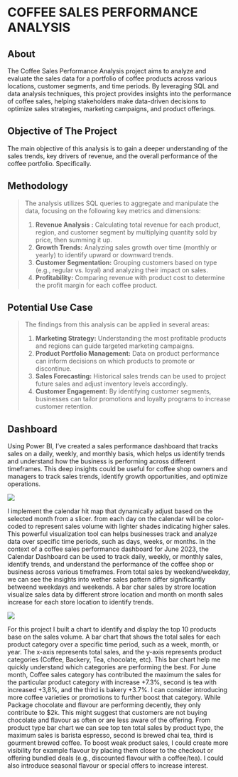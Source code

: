 # COFFEE SALES PERFORMANCE ANALYSIS

## About
The Coffee Sales Performance Analysis project aims to analyze and evaluate the sales data for a portfolio of coffee products across various locations, customer segments, and time periods. By leveraging SQL and data analysis techniques, this project provides insights into the performance of coffee sales, helping stakeholders make data-driven decisions to optimize sales strategies, marketing campaigns, and product offerings.

## Objective of The Project
The main objective of this analysis is to gain a deeper understanding of the sales trends, key drivers of revenue, and the overall performance of the coffee portfolio. Specifically.

## Methodology
> The analysis utilizes SQL queries to aggregate and manipulate the data, focusing on the following key metrics and dimensions:
> 1. **Revenue Analysis :** Calculating total revenue for each product, region, and customer segment by multiplying quantity sold by price, then summing it up.
> 2. **Growth Trends:** Analyzing sales growth over time (monthly or yearly) to identify upward or downward trends.
> 3. **Customer Segmentation:** Grouping customers based on type (e.g., regular vs. loyal) and analyzing their impact on sales.
> 4. **Profitability:** Comparing revenue with product cost to determine the profit margin for each coffee product.

## Potential Use Case
> The findings from this analysis can be applied in several areas:
> 1. **Marketing Strategy:** Understanding the most profitable products and regions can guide targeted marketing campaigns.
> 2. **Product Portfolio Management:** Data on product performance can inform decisions on which products to promote or discontinue.
> 3.  **Sales Forecasting:** Historical sales trends can be used to project future sales and adjust inventory levels accordingly.
> 4.  **Customer Engagement:** By identifying customer segments, businesses can tailor promotions and loyalty programs to increase customer retention.

## Dashboard
Using Power BI, I’ve created a sales performance dashboard that tracks sales on a daily, weekly, and monthly basis, which helps us identify trends and understand how the business is performing across different timeframes. 
This deep insights could be useful for coffee shop owners and managers to track sales trends, identify growth opportunities, and optimize operations.

![](https://github.com/user-attachments/assets/187b0661-408c-4ae4-b26c-e37055ec80d3)

I implement the calendar hit map that dynamically adjust based on the selected month from a slicer. from each day on the calendar will be color-coded to represent sales volume with lighter shades indicating higher sales. 
This powerful visualization tool can helps businesses track and analyze data over specific time periods, such as days, weeks, or months. In the context of a coffee sales performance dashboard for June 2023, the Calendar Dashboard can be used to track daily, weekly, or monthly sales, identify trends, and understand the performance of the coffee shop or business across various timeframes. 
From total sales by weekend/weekday, we can see the insights into wether sales pattern differ significantly betweend weekdays and weekends. A bar char sales by strore location visualize sales data by different strore location and month on month sales increase for each store location to identify trends. 

![](https://github.com/user-attachments/assets/d557c902-97dc-43bd-8188-65dbb2f16885)

For this project I built a chart to identify and display the top 10 products base on the sales volume. A bar chart that shows the total sales for each product category over a specific time period, such as a week, month, or year. The x-axis represents total sales, and the y-axis represents product categories (Coffee, Backery, Tea, chocolate, etc).
This bar chart help me quickly understand which categories are performing the best. For June month, Coffee sales category has contributed the maximum the sales for the particular product category with increase +7.3%, second is tea with increased +3,8%, and the third is bakery +3.7%. I can consider introducing more coffee varieties or promotions to further boost that category.
While Package chocolate and flavour are performing decently, they only contribute to $2k. This might suggest that customers are not buying chocolate and flavour as often or are less aware of the offering. From product type bar chart we can see top ten total sales by product type, the maximum sales is barista espresso, second is brewed chai tea, third is gourment brewed coffee. To boost weak product sales, I could create more visibility for example  flavour by placing them closer to the checkout or offering bundled deals (e.g., discounted flavour with a coffee/tea). I could also introduce seasonal flavour or special offers to increase interest.



